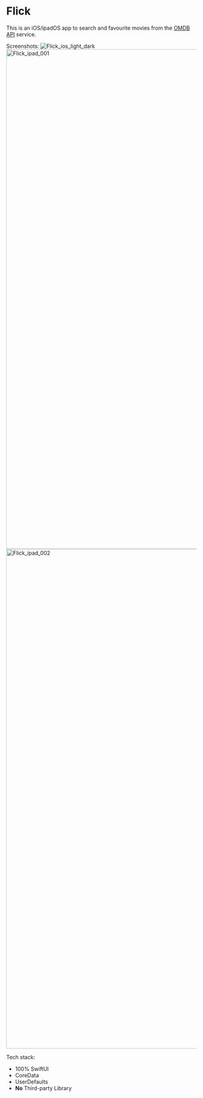 # Flick

This is an iOS/ipadOS app to search and favourite movies from the [OMDB API](https://www.omdbapi.com) service.

Screenshots:
![Flick_ios_light_dark](https://user-images.githubusercontent.com/13235745/209833473-cda5a010-61bc-4e24-8ad0-c05384ec020c.png)
<img width="1320" alt="Flick_ipad_001" src="https://user-images.githubusercontent.com/13235745/209833526-92a6e61e-3ad2-49c9-a48f-f2d8ae76ba96.PNG">
<img width="1320" alt="Flick_ipad_002" src="https://user-images.githubusercontent.com/13235745/209833530-38fbd768-1244-44aa-adb6-c5d2620379cb.PNG">


Tech stack:
- 100% SwiftUI
- CoreData
- UserDefaults
- **No** Third-party Library
